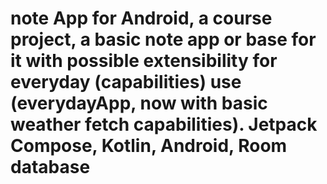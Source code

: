 # note App for Android, a course project, a basic note app or base for it with possible extensibility for everyday (capabilities) use (everydayApp, now with basic weather fetch capabilities). Jetpack Compose, Kotlin, Android, Room database
